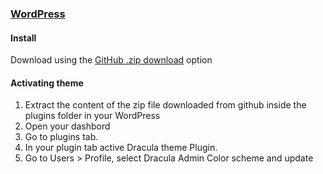 ### [WordPress](https://wordpress.org/)

#### Install

Download using the [GitHub .zip download](https://github.com/dracula/wordpress/archive/master.zip) option

#### Activating theme

1. Extract the content of the zip file downloaded from github inside the plugins folder in your WordPress
2. Open your dashbord
3. Go to plugins tab.
4. In your plugin tab active Dracula theme Plugin.
5. Go to Users > Profile, select Dracula Admin Color scheme and update
